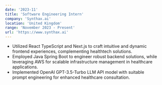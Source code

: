 ```yaml
---
date: '2023-11'
title: 'Software Engineering Intern'
company: 'Synthax.ai'
location: 'United Kingdom'
range: 'November 2023 - Present'
url: 'https://www.synthax.ai'
---
```


- Utilized React TypeScript and Next.js to craft intuitive and dynamic frontend experiences, complementing healthtech solutions.
- Employed Java Spring Boot to engineer robust backend solutions, while leveraging AWS for scalable infrastructure management in healthcare applications.
- Implemented OpenAI GPT-3.5-Turbo LLM API model with suitable prompt engineering for enhanced healthcare consultation.

